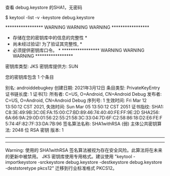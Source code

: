 查看 debug.keystore 的SHA1，无密码

$ keytool -list -v -keystore debug.keystore



*****************  WARNING WARNING WARNING  *****************
* 存储在您的密钥库中的信息的完整性  *
* 尚未经过验证!  为了验证其完整性, *
* 必须提供密钥库口令。                  *
*****************  WARNING WARNING WARNING  *****************

密钥库类型: JKS
密钥库提供方: SUN

您的密钥库包含 1 个条目

别名: androiddebugkey
创建日期: 2021年3月12日
条目类型: PrivateKeyEntry
证书链长度: 1
证书[1]:
所有者: C=US, O=Android, CN=Android Debug
发布者: C=US, O=Android, CN=Android Debug
序列号: 1
生效时间: Fri Mar 12 13:50:12 CST 2021, 失效时间: Sun Mar 05 13:50:12 CST 2051
证书指纹:
         SHA1: C8:3E:49:9B:3C:0E:FA:15:00:C7:BD:89:46:74:40:40:FE:FF:9E:2D
         SHA256: 6A:66:9A:29:0D:01:56:22:55:21:58:3C:33:04:7D:6F:C2:58:86:18:D2:E6:FE:F5:74:4F:82:7F:33:DA:7B:96
签名算法名称: SHA1withRSA (弱)
主体公共密钥算法: 2048 位 RSA 密钥
版本: 1


*******************************************
*******************************************



Warning:
<androiddebugkey> 使用的 SHA1withRSA 签名算法被视为存在安全风险。此算法将在未来的更新中被禁用。
JKS 密钥库使用专用格式。建议使用 "keytool -importkeystore -srckeystore debug.keystore -destkeystore debug.keystore -deststoretype pkcs12" 迁移到行业标准格式 PKCS12。
